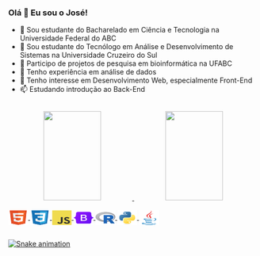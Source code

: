 ### Olá 👋 Eu sou o José!

- 🔭 Sou estudante do Bacharelado em Ciência e Tecnologia na Universidade Federal do ABC
- 🌱 Sou estudante do Tecnólogo em Análise e Desenvolvimento de Sistemas na Universidade Cruzeiro do Sul
- 👯 Participo de projetos de pesquisa em bioinformática na UFABC
- 🤔 Tenho experiência em análise de dados
- 💬 Tenho interesse em Desenvolvimento Web, especialmente Front-End
- 📫 Estudando introdução ao Back-End

##

<div align="center">
  <a href="https://github.com/jose-amorim">
  <img height="180em" width="48%" src="https://github-readme-stats.vercel.app/api?username=jose-amorim&show_icons=true&theme=radical&include_all_commits=true&count_private=true"/>
  <img height="180em" width="48%" src="https://github-readme-stats.vercel.app/api/top-langs/?username=jose-amorim&layout=compact&langs_count=7&theme=radical"/>
</div>

<div style="display: inline_block"><br>
  <img align="center" height="30" width="40" src="https://github.com/devicons/devicon/blob/master/icons/html5/html5-original.svg">
  <img align="center" height="30" width="40" src="https://raw.githubusercontent.com/devicons/devicon/master/icons/css3/css3-original.svg">
  <img align="center" height="30" width="40" src="https://github.com/devicons/devicon/blob/master/icons/javascript/javascript-original.svg">
  <img align="center" height="30" width="40" src="https://github.com/devicons/devicon/blob/master/icons/bootstrap/bootstrap-original.svg">
  <img align="center" height="30" width="40" src="https://github.com/devicons/devicon/blob/master/icons/r/r-original.svg">
  <img align="center" height="30" width="40" src="https://raw.githubusercontent.com/devicons/devicon/master/icons/python/python-original.svg">
  <img align="center" height="30" width="40" src="https://github.com/devicons/devicon/blob/master/icons/java/java-original.svg">
</div>

##

![Snake animation](https://github.com/jose-amorim/jose-amorim/blob/output/github-contribution-grid-snake.svg)
